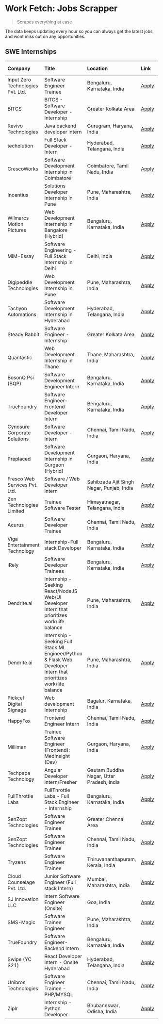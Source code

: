 # Work Fetch: Jobs Scrapper
> Scrapes everything at ease

The data keeps updating every hour so you can always get the latest jobs and wont miss out on any opportunities.

## SWE Internships
<!--START_SECTION:workfetch-->
| Company                           | Title                                                                                                              | Location                                  | Link                                                                                                                                                                                                                                                                                                                            | Date Posted   |
|:----------------------------------|:-------------------------------------------------------------------------------------------------------------------|:------------------------------------------|:--------------------------------------------------------------------------------------------------------------------------------------------------------------------------------------------------------------------------------------------------------------------------------------------------------------------------------|:--------------|
| Input Zero Technologies Pvt. Ltd. | Software Engineer Trainee                                                                                          | Bengaluru, Karnataka, India               | [Apply](https://in.linkedin.com/jobs/view/software-engineer-trainee-at-input-zero-technologies-pvt-ltd-3905719308?position=46&pageNum=0&refId=%2BZLEF0CxWaKtrBzWU3qqgA%3D%3D&trackingId=WdhpOStwLr5AV8YVgTvw%2Fw%3D%3D&trk=public_jobs_jserp-result_search-card)                                                                | 2024-04-21    |
| BITCS                             | BITCS - Software Developer - Internship                                                                            | Greater Kolkata Area                      | [Apply](https://in.linkedin.com/jobs/view/bitcs-software-developer-internship-at-bitcs-3902366844?position=41&pageNum=0&refId=%2BZLEF0CxWaKtrBzWU3qqgA%3D%3D&trackingId=EKQc1bv7tXkjhyoJqdTRPQ%3D%3D&trk=public_jobs_jserp-result_search-card)                                                                                  | 2024-04-19    |
| Revivo Technologies               | Java backend developer intern                                                                                      | Gurugram, Haryana, India                  | [Apply](https://in.linkedin.com/jobs/view/java-backend-developer-intern-at-revivo-technologies-3906034446?position=44&pageNum=0&refId=%2BZLEF0CxWaKtrBzWU3qqgA%3D%3D&trackingId=VHOPVErpOkewwMHwIHJMHQ%3D%3D&trk=public_jobs_jserp-result_search-card)                                                                          | 2024-04-19    |
| techolution                       | Full Stack Developer - Intern                                                                                      | Hyderabad, Telangana, India               | [Apply](https://in.linkedin.com/jobs/view/full-stack-developer-intern-at-techolution-3904814977?position=28&pageNum=0&refId=%2BZLEF0CxWaKtrBzWU3qqgA%3D%3D&trackingId=2PeENucxk1cx2ok5pMCCIg%3D%3D&trk=public_jobs_jserp-result_search-card)                                                                                    | 2024-04-18    |
| CrescoWorks                       | Software Development Internship in Coimbatore                                                                      | Coimbatore, Tamil Nadu, India             | [Apply](https://in.linkedin.com/jobs/view/software-development-internship-in-coimbatore-at-crescoworks-3904327953?position=9&pageNum=0&refId=%2BZLEF0CxWaKtrBzWU3qqgA%3D%3D&trackingId=9WrxK491E0GDNcX0SmUGfw%3D%3D&trk=public_jobs_jserp-result_search-card)                                                                   | 2024-04-17    |
| Incentius                         | Solutions Developer Internship in Pune                                                                             | Pune, Maharashtra, India                  | [Apply](https://in.linkedin.com/jobs/view/solutions-developer-internship-in-pune-at-incentius-3904329499?position=15&pageNum=0&refId=%2BZLEF0CxWaKtrBzWU3qqgA%3D%3D&trackingId=YN0gxv%2BOC5phOvy7L7qDmA%3D%3D&trk=public_jobs_jserp-result_search-card)                                                                         | 2024-04-17    |
| Wilmarcs Motion Pictures          | Web Development Internship in Bangalore (Hybrid)                                                                   | Bengaluru, Karnataka, India               | [Apply](https://in.linkedin.com/jobs/view/web-development-internship-in-bangalore-hybrid-at-wilmarcs-motion-pictures-3904333111?position=43&pageNum=0&refId=%2BZLEF0CxWaKtrBzWU3qqgA%3D%3D&trackingId=04oDyzCjDpHgCOosZX6zlA%3D%3D&trk=public_jobs_jserp-result_search-card)                                                    | 2024-04-17    |
| MiM-Essay                         | Software Engineering - Full Stack Internship in Delhi                                                              | Delhi, India                              | [Apply](https://in.linkedin.com/jobs/view/software-engineering-full-stack-internship-in-delhi-at-mim-essay-3901647332?position=19&pageNum=0&refId=%2BZLEF0CxWaKtrBzWU3qqgA%3D%3D&trackingId=chwgmAukjRd%2F2giM9hR1bA%3D%3D&trk=public_jobs_jserp-result_search-card)                                                            | 2024-04-15    |
| Digipeddle Technologies           | Web Development Internship in Pune                                                                                 | Pune, Maharashtra, India                  | [Apply](https://in.linkedin.com/jobs/view/web-development-internship-in-pune-at-digipeddle-technologies-3898605884?position=37&pageNum=0&refId=%2BZLEF0CxWaKtrBzWU3qqgA%3D%3D&trackingId=AZ1Uaj4d4CE670Udxgi3JQ%3D%3D&trk=public_jobs_jserp-result_search-card)                                                                 | 2024-04-13    |
| Tachyon Automations               | Software Development Internship in Hyderabad                                                                       | Hyderabad, Telangana, India               | [Apply](https://in.linkedin.com/jobs/view/software-development-internship-in-hyderabad-at-tachyon-automations-3896969464?position=23&pageNum=0&refId=%2BZLEF0CxWaKtrBzWU3qqgA%3D%3D&trackingId=LRkiCXOmWFh8DtYBbt91YA%3D%3D&trk=public_jobs_jserp-result_search-card)                                                           | 2024-04-12    |
| Steady Rabbit                     | Software Engineer - Internship                                                                                     | Greater Kolkata Area                      | [Apply](https://in.linkedin.com/jobs/view/software-engineer-internship-at-steady-rabbit-3885171077?position=5&pageNum=0&refId=%2BZLEF0CxWaKtrBzWU3qqgA%3D%3D&trackingId=Ajvn6copcnBCu1EEK37NPA%3D%3D&trk=public_jobs_jserp-result_search-card)                                                                                  | 2024-04-08    |
| Quantastic                        | Web Development Internship in Thane                                                                                | Thane, Maharashtra, India                 | [Apply](https://in.linkedin.com/jobs/view/web-development-internship-in-thane-at-quantastic-3888221292?position=58&pageNum=0&refId=%2BZLEF0CxWaKtrBzWU3qqgA%3D%3D&trackingId=QKVeAtyluFRocbQ%2BqOTjJA%3D%3D&trk=public_jobs_jserp-result_search-card)                                                                           | 2024-04-08    |
| BosonQ Psi (BQP)                  | Software Development Engineer Intern                                                                               | Bengaluru, Karnataka, India               | [Apply](https://in.linkedin.com/jobs/view/software-development-engineer-intern-at-bosonq-psi-bqp-3888328596?position=22&pageNum=0&refId=%2BZLEF0CxWaKtrBzWU3qqgA%3D%3D&trackingId=EJ5gQSD21jRZEP07HeNDIA%3D%3D&trk=public_jobs_jserp-result_search-card)                                                                        | 2024-04-06    |
| TrueFoundry                       | Software Engineer- Frontend Developer Intern                                                                       | Bengaluru, Karnataka, India               | [Apply](https://in.linkedin.com/jobs/view/software-engineer-frontend-developer-intern-at-truefoundry-3887320206?position=13&pageNum=0&refId=%2BZLEF0CxWaKtrBzWU3qqgA%3D%3D&trackingId=3FUjRt1JbHYM%2FVWsrrvhUQ%3D%3D&trk=public_jobs_jserp-result_search-card)                                                                  | 2024-04-05    |
| Cynosure Corporate Solutions      | Software Developer -Intern                                                                                         | Chennai, Tamil Nadu, India                | [Apply](https://in.linkedin.com/jobs/view/software-developer-intern-at-cynosure-corporate-solutions-3884767755?position=14&pageNum=0&refId=%2BZLEF0CxWaKtrBzWU3qqgA%3D%3D&trackingId=lrUmiayw43AjMobWOHCLtw%3D%3D&trk=public_jobs_jserp-result_search-card)                                                                     | 2024-04-04    |
| Preplaced                         | Software Development Internship in Gurgaon (Hybrid)                                                                | Gurgaon, Haryana, India                   | [Apply](https://in.linkedin.com/jobs/view/software-development-internship-in-gurgaon-hybrid-at-preplaced-3880567870?position=18&pageNum=0&refId=%2BZLEF0CxWaKtrBzWU3qqgA%3D%3D&trackingId=ovBdLrGDoj4l3xaFr2kWvw%3D%3D&trk=public_jobs_jserp-result_search-card)                                                                | 2024-04-01    |
| Fresco Web Services Pvt. Ltd.     | Software / Web Developer Intern                                                                                    | Sahibzada Ajit Singh Nagar, Punjab, India | [Apply](https://in.linkedin.com/jobs/view/software-web-developer-intern-at-fresco-web-services-pvt-ltd-3880552598?position=52&pageNum=0&refId=%2BZLEF0CxWaKtrBzWU3qqgA%3D%3D&trackingId=vHrOcRkGAFfbwUYh8TazEg%3D%3D&trk=public_jobs_jserp-result_search-card)                                                                  | 2024-04-01    |
| Zen Technologies Limited          | Trainee Software  Tester                                                                                           | Himayatnagar, Telangana, India            | [Apply](https://in.linkedin.com/jobs/view/trainee-software-tester-at-zen-technologies-limited-3872100214?position=8&pageNum=0&refId=%2BZLEF0CxWaKtrBzWU3qqgA%3D%3D&trackingId=Eqx%2FL1WanoICk8x6QSPn5Q%3D%3D&trk=public_jobs_jserp-result_search-card)                                                                          | 2024-03-26    |
| Acurus                            | Software Developer Trainee                                                                                         | Chennai, Tamil Nadu, India                | [Apply](https://in.linkedin.com/jobs/view/software-developer-trainee-at-acurus-3871400616?position=16&pageNum=0&refId=%2BZLEF0CxWaKtrBzWU3qqgA%3D%3D&trackingId=ABDeOechrZvIJ2NxBGQgcQ%3D%3D&trk=public_jobs_jserp-result_search-card)                                                                                          | 2024-03-26    |
| Viga Entertainment Technology     | Internship-Full stack Developer                                                                                    | Bengaluru, Karnataka, India               | [Apply](https://in.linkedin.com/jobs/view/internship-full-stack-developer-at-viga-entertainment-technology-3870669789?position=20&pageNum=0&refId=%2BZLEF0CxWaKtrBzWU3qqgA%3D%3D&trackingId=ZpKATm1MSIUEQy%2FIdUuefQ%3D%3D&trk=public_jobs_jserp-result_search-card)                                                            | 2024-03-25    |
| iRely                             | Software Developer Trainees                                                                                        | Bengaluru, Karnataka, India               | [Apply](https://in.linkedin.com/jobs/view/software-developer-trainees-at-irely-3860566039?position=2&pageNum=0&refId=%2BZLEF0CxWaKtrBzWU3qqgA%3D%3D&trackingId=znyelN6vtzqE%2BtYYt1ZaKw%3D%3D&trk=public_jobs_jserp-result_search-card)                                                                                         | 2024-03-18    |
| Dendrite.ai                       | Internship - Seeking React/NodeJS Web/UI Developer Intern that prioritizes work/life balance                       | Pune, Maharashtra, India                  | [Apply](https://in.linkedin.com/jobs/view/internship-seeking-react-nodejs-web-ui-developer-intern-that-prioritizes-work-life-balance-at-dendrite-ai-3853583200?position=30&pageNum=0&refId=%2BZLEF0CxWaKtrBzWU3qqgA%3D%3D&trackingId=3FcZKddd9BneYGKY8DxKmA%3D%3D&trk=public_jobs_jserp-result_search-card)                     | 2024-03-12    |
| Dendrite.ai                       | Internship - Seeking Full Stack ML Engineer/Python & Flask Web Developer Intern that prioritizes work/life balance | Pune, Maharashtra, India                  | [Apply](https://in.linkedin.com/jobs/view/internship-seeking-full-stack-ml-engineer-python-flask-web-developer-intern-that-prioritizes-work-life-balance-at-dendrite-ai-3853583202?position=59&pageNum=0&refId=%2BZLEF0CxWaKtrBzWU3qqgA%3D%3D&trackingId=Xsn8haWaScI1IqRtB49ffA%3D%3D&trk=public_jobs_jserp-result_search-card) | 2024-03-12    |
| Pickcel Digital Signage           | Web development Internship                                                                                         | Bagalur, Karnataka, India                 | [Apply](https://in.linkedin.com/jobs/view/web-development-internship-at-pickcel-digital-signage-3849506118?position=50&pageNum=0&refId=%2BZLEF0CxWaKtrBzWU3qqgA%3D%3D&trackingId=HQGYAv8WbvqPGtQ6Hfyq9w%3D%3D&trk=public_jobs_jserp-result_search-card)                                                                         | 2024-03-08    |
| HappyFox                          | Frontend Engineer Intern                                                                                           | Chennai, Tamil Nadu, India                | [Apply](https://in.linkedin.com/jobs/view/frontend-engineer-intern-at-happyfox-3848357951?position=49&pageNum=0&refId=%2BZLEF0CxWaKtrBzWU3qqgA%3D%3D&trackingId=%2B3NupuVrqFuLZbW2wNt2Dw%3D%3D&trk=public_jobs_jserp-result_search-card)                                                                                        | 2024-03-07    |
| Milliman                          | Trainee Software Engineer (Frontend): MedInsight (Dev)                                                             | Gurgaon, Haryana, India                   | [Apply](https://in.linkedin.com/jobs/view/trainee-software-engineer-frontend-medinsight-dev-at-milliman-3792874280?position=10&pageNum=0&refId=%2BZLEF0CxWaKtrBzWU3qqgA%3D%3D&trackingId=z7QbepA9l6CZ%2FjZ2WIo1jg%3D%3D&trk=public_jobs_jserp-result_search-card)                                                               | 2024-03-01    |
| Techpapa Technology               | Angular Developer Intern/Fresher                                                                                   | Gautam Buddha Nagar, Uttar Pradesh, India | [Apply](https://in.linkedin.com/jobs/view/angular-developer-intern-fresher-at-techpapa-technology-3834305862?position=54&pageNum=0&refId=%2BZLEF0CxWaKtrBzWU3qqgA%3D%3D&trackingId=1aHLG8WUkSNzatszW0Q9qA%3D%3D&trk=public_jobs_jserp-result_search-card)                                                                       | 2024-02-20    |
| FullThrottle Labs                 | FullThrottle Labs - Full Stack Engineer - Internship                                                               | Bengaluru, Karnataka, India               | [Apply](https://in.linkedin.com/jobs/view/fullthrottle-labs-full-stack-engineer-internship-at-fullthrottle-labs-3829636016?position=53&pageNum=0&refId=%2BZLEF0CxWaKtrBzWU3qqgA%3D%3D&trackingId=%2BbOZRHe0QtSnEYFY773wPQ%3D%3D&trk=public_jobs_jserp-result_search-card)                                                       | 2024-02-17    |
| SenZopt Technologies              | Software Engineer Trainee                                                                                          | Greater Chennai Area                      | [Apply](https://in.linkedin.com/jobs/view/software-engineer-trainee-at-senzopt-technologies-3827688781?position=29&pageNum=0&refId=%2BZLEF0CxWaKtrBzWU3qqgA%3D%3D&trackingId=zRl0uccJh7WWeaWuzay34w%3D%3D&trk=public_jobs_jserp-result_search-card)                                                                             | 2024-02-12    |
| SenZopt Technologies              | Software Engineer Trainee                                                                                          | Chennai, Tamil Nadu, India                | [Apply](https://in.linkedin.com/jobs/view/software-engineer-trainee-at-senzopt-technologies-3827686880?position=48&pageNum=0&refId=%2BZLEF0CxWaKtrBzWU3qqgA%3D%3D&trackingId=ielJVH26vaT889a%2Fu7D5cg%3D%3D&trk=public_jobs_jserp-result_search-card)                                                                           | 2024-02-12    |
| Tryzens                           | Software Engineer Trainee                                                                                          | Thiruvananthapuram, Kerala, India         | [Apply](https://in.linkedin.com/jobs/view/software-engineer-trainee-at-tryzens-3809363491?position=31&pageNum=0&refId=%2BZLEF0CxWaKtrBzWU3qqgA%3D%3D&trackingId=3biiFvRRZHOWLSzqQ6hkzA%3D%3D&trk=public_jobs_jserp-result_search-card)                                                                                          | 2024-01-18    |
| Cloud Counselage Pvt. Ltd.        | Junior Software Engineer (Full stack Intern)                                                                       | Mumbai, Maharashtra, India                | [Apply](https://in.linkedin.com/jobs/view/junior-software-engineer-full-stack-intern-at-cloud-counselage-pvt-ltd-3803132814?position=24&pageNum=0&refId=%2BZLEF0CxWaKtrBzWU3qqgA%3D%3D&trackingId=NrrAU9FUkk9lTXDP2xqhww%3D%3D&trk=public_jobs_jserp-result_search-card)                                                        | 2024-01-11    |
| SJ Innovation LLC                 | Intern Software Engineer (Onsite)                                                                                  | Goa, India                                | [Apply](https://in.linkedin.com/jobs/view/intern-software-engineer-onsite-at-sj-innovation-llc-3799959011?position=39&pageNum=0&refId=%2BZLEF0CxWaKtrBzWU3qqgA%3D%3D&trackingId=hr2Ix7HU5aA%2BVPKuUGWiVQ%3D%3D&trk=public_jobs_jserp-result_search-card)                                                                        | 2024-01-11    |
| SMS-Magic                         | Software Trainee Engineer                                                                                          | Pune, Maharashtra, India                  | [Apply](https://in.linkedin.com/jobs/view/software-trainee-engineer-at-sms-magic-3761409781?position=25&pageNum=0&refId=%2BZLEF0CxWaKtrBzWU3qqgA%3D%3D&trackingId=aVuEC25F5iTS%2BrIAP6ZGxw%3D%3D&trk=public_jobs_jserp-result_search-card)                                                                                      | 2023-11-16    |
| TrueFoundry                       | Software Engineer-Backend Intern                                                                                   | Bengaluru, Karnataka, India               | [Apply](https://in.linkedin.com/jobs/view/software-engineer-backend-intern-at-truefoundry-3779508170?position=26&pageNum=0&refId=%2BZLEF0CxWaKtrBzWU3qqgA%3D%3D&trackingId=ftW%2Fnc2Oszcv8sSjIyBb4A%3D%3D&trk=public_jobs_jserp-result_search-card)                                                                             | 2023-11-10    |
| Swipe (YC S21)                    | React Developer Intern - Onsite Hyderabad                                                                          | Hyderabad, Telangana, India               | [Apply](https://in.linkedin.com/jobs/view/react-developer-intern-onsite-hyderabad-at-swipe-yc-s21-3737600089?position=33&pageNum=0&refId=%2BZLEF0CxWaKtrBzWU3qqgA%3D%3D&trackingId=SCJ9HFAcFh7wXlHpCSufFw%3D%3D&trk=public_jobs_jserp-result_search-card)                                                                       | 2023-10-13    |
| Unibros Technologies              | Software Engineer Trainee - PHP/MYSQL                                                                              | Chennai, Tamil Nadu, India                | [Apply](https://in.linkedin.com/jobs/view/software-engineer-trainee-php-mysql-at-unibros-technologies-3656599241?position=32&pageNum=0&refId=%2BZLEF0CxWaKtrBzWU3qqgA%3D%3D&trackingId=fxr9UtEHBU5nYHIexvxm9Q%3D%3D&trk=public_jobs_jserp-result_search-card)                                                                   | 2023-06-12    |
| Ziplr                             | Internship - Python Developer                                                                                      | Bhubaneswar, Odisha, India                | [Apply](https://in.linkedin.com/jobs/view/internship-python-developer-at-ziplr-3645677592?position=57&pageNum=0&refId=%2BZLEF0CxWaKtrBzWU3qqgA%3D%3D&trackingId=9atP%2FqeTaAR7Wz4fNhiKnQ%3D%3D&trk=public_jobs_jserp-result_search-card)                                                                                        | 2023-06-02    |
<!--END_SECTION:workfetch-->
